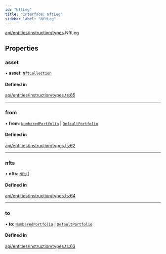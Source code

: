 ```yaml
---
id: "NftLeg"
title: "Interface: NftLeg"
sidebar_label: "NftLeg"
---
```


[api/entities/Instruction/types](../../../../../../modules/API/Entities/Instruction/Types/Types.md).NftLeg

## Properties

### asset

• **asset**: [`NftCollection`](../../../../../../classes/API/Entities/Asset/NonFungible/NftCollection/NftCollection.md)

#### Defined in

[api/entities/Instruction/types.ts:65](https://github.com/PolymeshAssociation/polymesh-sdk/blob/b6f9fb883/src/api/entities/Instruction/types.ts#L65)

___

### from

• **from**: [`NumberedPortfolio`](../../../../../../classes/API/Entities/NumberedPortfolio/NumberedPortfolio.md) \| [`DefaultPortfolio`](../../../../../../classes/API/Entities/DefaultPortfolio/DefaultPortfolio.md)

#### Defined in

[api/entities/Instruction/types.ts:62](https://github.com/PolymeshAssociation/polymesh-sdk/blob/b6f9fb883/src/api/entities/Instruction/types.ts#L62)

___

### nfts

• **nfts**: [`Nft`](../../../../../../classes/API/Entities/Asset/NonFungible/Nft/Nft.md)[]

#### Defined in

[api/entities/Instruction/types.ts:64](https://github.com/PolymeshAssociation/polymesh-sdk/blob/b6f9fb883/src/api/entities/Instruction/types.ts#L64)

___

### to

• **to**: [`NumberedPortfolio`](../../../../../../classes/API/Entities/NumberedPortfolio/NumberedPortfolio.md) \| [`DefaultPortfolio`](../../../../../../classes/API/Entities/DefaultPortfolio/DefaultPortfolio.md)

#### Defined in

[api/entities/Instruction/types.ts:63](https://github.com/PolymeshAssociation/polymesh-sdk/blob/b6f9fb883/src/api/entities/Instruction/types.ts#L63)
